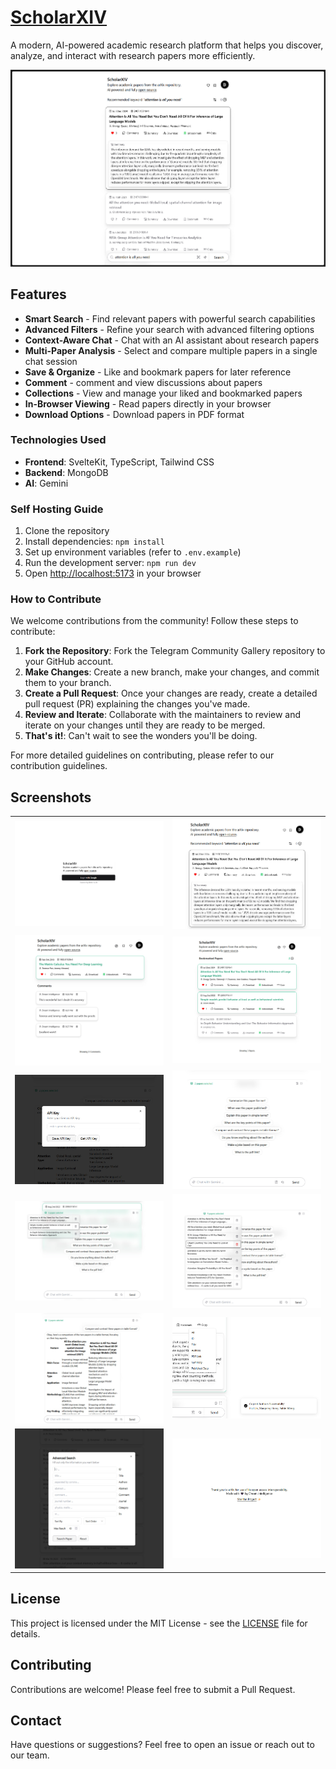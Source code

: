 # [ScholarXIV](https://scholarxiv.com)

A modern, AI-powered academic research platform that helps you discover, analyze, and interact with research papers more efficiently.

![Homepage](/static/screenshots/screenshot.jpg)

## Features

- **Smart Search** - Find relevant papers with powerful search capabilities
- **Advanced Filters** - Refine your search with advanced filtering options
- **Context-Aware Chat** - Chat with an AI assistant about research papers
- **Multi-Paper Analysis** - Select and compare multiple papers in a single chat session
- **Save & Organize** - Like and bookmark papers for later reference
- **Comment** - comment and view discussions about papers
- **Collections** - View and manage your liked and bookmarked papers
- **In-Browser Viewing** - Read papers directly in your browser
- **Download Options** - Download papers in PDF format

### Technologies Used

- **Frontend**: SvelteKit, TypeScript, Tailwind CSS
- **Backend**: MongoDB
- **AI**: Gemini

### Self Hosting Guide

1. Clone the repository
2. Install dependencies: `npm install`
3. Set up environment variables (refer to `.env.example`)
4. Run the development server: `npm run dev`
5. Open [http://localhost:5173](http://localhost:5173) in your browser

### How to Contribute

We welcome contributions from the community! Follow these steps to contribute:

1. **Fork the Repository**: Fork the Telegram Community Gallery repository to your GitHub account.
2. **Make Changes**: Create a new branch, make your changes, and commit them to your branch.
3. **Create a Pull Request**: Once your changes are ready, create a detailed pull request (PR) explaining the changes you've made.
4. **Review and Iterate**: Collaborate with the maintainers to review and iterate on your changes until they are ready to be merged.
5. **That's it!**: Can't wait to see the wonders you'll be doing.

For more detailed guidelines on contributing, please refer to our contribution guidelines.

## Screenshots

| | |
|--|--|
| ![](static/screenshots/screenshot1.jpg) | ![](static/screenshots/screenshot2.jpg) |
| ![](static/screenshots/screenshot3.jpg) | ![](static/screenshots/screenshot4.jpg) |
| ![](static/screenshots/screenshot5.jpg) | ![](static/screenshots/screenshot6.jpg) |
| ![](static/screenshots/screenshot7.jpg) | ![](static/screenshots/screenshot8.jpg) |
| ![](static/screenshots/screenshot9.jpg) | ![](static/screenshots/screenshot10.jpg) |
| ![](static/screenshots/screenshot11.jpg) | ![](static/screenshots/screenshot12.jpg) |

## License

This project is licensed under the MIT License - see the [LICENSE](LICENSE) file for details.

## Contributing

Contributions are welcome! Please feel free to submit a Pull Request.

## Contact

Have questions or suggestions? Feel free to open an issue or reach out to our team.
